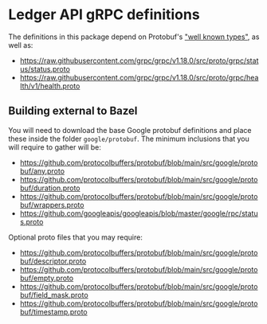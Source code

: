 # Ledger API gRPC definitions

The definitions in this package depend on Protobuf's ["well known types"](https://developers.google.com/protocol-buffers/docs/reference/google.protobuf), as well as:

- https://raw.githubusercontent.com/grpc/grpc/v1.18.0/src/proto/grpc/status/status.proto
- https://raw.githubusercontent.com/grpc/grpc/v1.18.0/src/proto/grpc/health/v1/health.proto

## Building external to Bazel
You will need to download the base Google protobuf definitions and place these inside the folder `google/protobuf`. The minimum inclusions that you will require to gather will be:
- https://github.com/protocolbuffers/protobuf/blob/main/src/google/protobuf/any.proto 
- https://github.com/protocolbuffers/protobuf/blob/main/src/google/protobuf/duration.proto
- https://github.com/protocolbuffers/protobuf/blob/main/src/google/protobuf/wrappers.proto
- https://github.com/googleapis/googleapis/blob/master/google/rpc/status.proto

Optional proto files that you may require:
- https://github.com/protocolbuffers/protobuf/blob/main/src/google/protobuf/descriptor.proto
- https://github.com/protocolbuffers/protobuf/blob/main/src/google/protobuf/empty.proto
- https://github.com/protocolbuffers/protobuf/blob/main/src/google/protobuf/field_mask.proto
- https://github.com/protocolbuffers/protobuf/blob/main/src/google/protobuf/timestamp.proto
